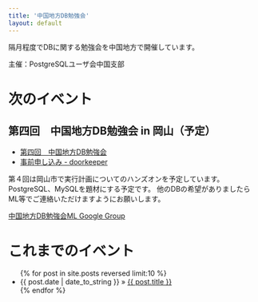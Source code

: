 ```yaml
---
title: '中国地方DB勉強会'
layout: default
---
```


隔月程度でDBに関する勉強会を中国地方で開催しています。

主催：PostgreSQLユーザ会中国支部

# 次のイベント

## 第四回　中国地方DB勉強会 in 岡山（予定）

* [第四回　中国地方DB勉強会](http://localhost:4000/events/event-004.html)
* [事前申し込み - doorkeeper](http://dbstudychugoku.doorkeeper.jp/events/11642)


第４回は岡山市で実行計画についてのハンズオンを予定しています。
PostgreSQL、MySQLを題材にする予定です。
他のDBの希望がありましたらML等でご連絡いただけますようにお願いします。

[中国地方DB勉強会ML Google Group](https://groups.google.com/forum/#!forum/dbstudychugoku)


# これまでのイベント

<ul class="posts">
{% for post in site.posts reversed limit:10 %}
<li><span>{{ post.date | date_to_string }}</span> &raquo; <a href="{{ post.url }}">{{ post.title }}</a></li>
{% endfor %}
</ul>

